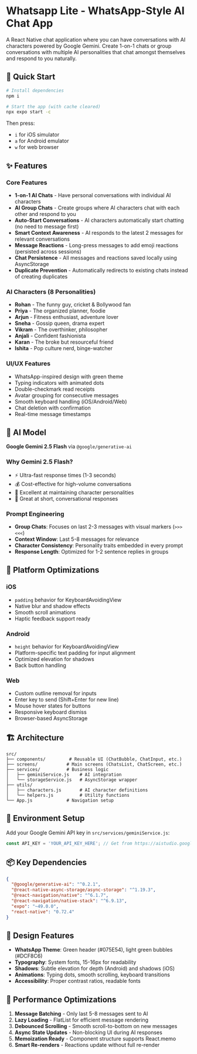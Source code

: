 # Whatsapp Lite - WhatsApp-Style AI Chat App

A React Native chat application where you can have conversations with AI characters powered by Google Gemini. Create 1-on-1 chats or group conversations with multiple AI personalities that chat amongst themselves and respond to you naturally.

## 🚀 Quick Start

```bash
# Install dependencies
npm i

# Start the app (with cache cleared)
npx expo start -c
```

Then press:
- `i` for iOS simulator
- `a` for Android emulator  
- `w` for web browser

## ✨ Features

### Core Features
- **1-on-1 AI Chats** - Have personal conversations with individual AI characters
- **AI Group Chats** - Create groups where AI characters chat with each other and respond to you
- **Auto-Start Conversations** - AI characters automatically start chatting (no need to message first)
- **Smart Context Awareness** - AI responds to the latest 2 messages for relevant conversations
- **Message Reactions** - Long-press messages to add emoji reactions (persisted across sessions)
- **Chat Persistence** - All messages and reactions saved locally using AsyncStorage
- **Duplicate Prevention** - Automatically redirects to existing chats instead of creating duplicates

### AI Characters (8 Personalities)
- **Rohan** - The funny guy, cricket & Bollywood fan
- **Priya** - The organized planner, foodie
- **Arjun** - Fitness enthusiast, adventure lover
- **Sneha** - Gossip queen, drama expert
- **Vikram** - The overthinker, philosopher
- **Anjali** - Confident fashionista
- **Karan** - The broke but resourceful friend
- **Ishita** - Pop culture nerd, binge-watcher

### UI/UX Features
- WhatsApp-inspired design with green theme
- Typing indicators with animated dots
- Double-checkmark read receipts
- Avatar grouping for consecutive messages
- Smooth keyboard handling (iOS/Android/Web)
- Chat deletion with confirmation
- Real-time message timestamps

## 🤖 AI Model

**Google Gemini 2.5 Flash** via `@google/generative-ai`

### Why Gemini 2.5 Flash?
- ⚡ Ultra-fast response times (1-3 seconds)
- 💰 Cost-effective for high-volume conversations
- 🎯 Excellent at maintaining character personalities
- 📝 Great at short, conversational responses

### Prompt Engineering
- **Group Chats**: Focuses on last 2-3 messages with visual markers (`>>>` `<<<`)
- **Context Window**: Last 5-8 messages for relevance
- **Character Consistency**: Personality traits embedded in every prompt
- **Response Length**: Optimized for 1-2 sentence replies in groups

## 📱 Platform Optimizations

### iOS
- `padding` behavior for KeyboardAvoidingView
- Native blur and shadow effects
- Smooth scroll animations
- Haptic feedback support ready

### Android  
- `height` behavior for KeyboardAvoidingView
- Platform-specific text padding for input alignment
- Optimized elevation for shadows
- Back button handling

### Web
- Custom outline removal for inputs
- Enter key to send (Shift+Enter for new line)
- Mouse hover states for buttons
- Responsive keyboard dismiss
- Browser-based AsyncStorage

## 🏗️ Architecture

```
src/
├── components/         # Reusable UI (ChatBubble, ChatInput, etc.)
├── screens/           # Main screens (ChatsList, ChatScreen, etc.)
├── services/          # Business logic
│   ├── geminiService.js    # AI integration
│   └── storageService.js   # AsyncStorage wrapper
├── utils/
│   ├── characters.js       # AI character definitions
│   └── helpers.js          # Utility functions
└── App.js             # Navigation setup
```

## 🔑 Environment Setup

Add your Google Gemini API key in `src/services/geminiService.js`:

```javascript
const API_KEY = 'YOUR_API_KEY_HERE'; // Get from https://aistudio.google.com
```

## 📦 Key Dependencies

```json
{
  "@google/generative-ai": "^0.2.1",
  "@react-native-async-storage/async-storage": "^1.19.3",
  "@react-navigation/native": "^6.1.7",
  "@react-navigation/native-stack": "^6.9.13",
  "expo": "~49.0.0",
  "react-native": "0.72.4"
}
```

## 🎨 Design Features

- **WhatsApp Theme**: Green header (#075E54), light green bubbles (#DCF8C6)
- **Typography**: System fonts, 15-16px for readability
- **Shadows**: Subtle elevation for depth (Android) and shadows (iOS)
- **Animations**: Typing dots, smooth scrolling, keyboard transitions
- **Accessibility**: Proper contrast ratios, readable fonts

## 🔧 Performance Optimizations

1. **Message Batching** - Only last 5-8 messages sent to AI
2. **Lazy Loading** - FlatList for efficient message rendering
3. **Debounced Scrolling** - Smooth scroll-to-bottom on new messages
4. **Async State Updates** - Non-blocking UI during AI responses
5. **Memoization Ready** - Component structure supports React.memo
6. **Smart Re-renders** - Reactions update without full re-render
